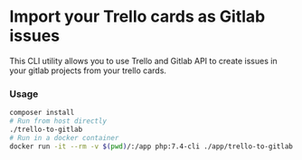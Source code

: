 # Import your Trello cards as Gitlab issues

This CLI utility allows you to use Trello and Gitlab API to create issues in your gitlab projects from your trello cards.

### Usage
```bash
composer install
# Run from host directly
./trello-to-gitlab
# Run in a docker container
docker run -it --rm -v $(pwd)/:/app php:7.4-cli ./app/trello-to-gitlab
```
